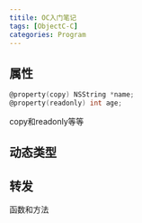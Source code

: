 ```yaml
---
titile: OC入门笔记
tags: [ObjectC-C]
categories: Program
---
```


## 属性

```objective-c
@property(copy) NSString *name;
@property(readonly) int age;
```

copy和readonly等等

## 动态类型



## 转发



函数和方法